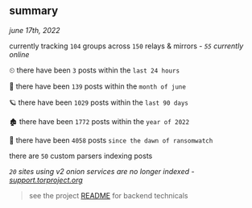 
## summary
_june 17th, 2022_

currently tracking `104` groups across `150` relays & mirrors - _`55` currently online_

⏲ there have been `3` posts within the `last 24 hours`

🦈 there have been `139` posts within the `month of june`

🪐 there have been `1029` posts within the `last 90 days`

🏚 there have been `1772` posts within the `year of 2022`

🦕 there have been `4058` posts `since the dawn of ransomwatch`

there are `50` custom parsers indexing posts

_`20` sites using v2 onion services are no longer indexed - [support.torproject.org](https://support.torproject.org/onionservices/v2-deprecation/)_

> see the project [README](https://github.com/joshhighet/ransomwatch#ransomwatch--) for backend technicals
